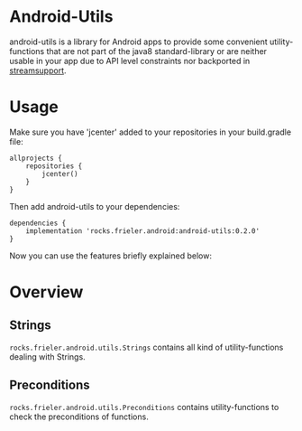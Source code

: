 # Android-Utils

android-utils is a library for Android apps to provide some convenient utility-functions that are not part of the java8
standard-library or are neither usable in your app due to API level constraints nor backported in
[streamsupport](https://github.com/streamsupport/streamsupport).


# Usage

Make sure you have 'jcenter' added to your repositories in your build.gradle file:
```
allprojects {
    repositories {
        jcenter()
    }
}
```

Then add android-utils to your dependencies:
```
dependencies {
    implementation 'rocks.frieler.android:android-utils:0.2.0'
}
```

Now you can use the features briefly explained below: 

# Overview

## Strings

`rocks.frieler.android.utils.Strings` contains all kind of utility-functions dealing with Strings.

## Preconditions

`rocks.frieler.android.utils.Preconditions` contains utility-functions to check the preconditions of functions.
